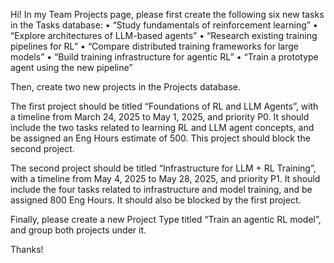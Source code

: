 Hi! In my Team Projects page, please first create the following six new tasks in the Tasks database:
	•	“Study fundamentals of reinforcement learning”
	•	“Explore architectures of LLM-based agents”
	•	“Research existing training pipelines for RL”
	•	“Compare distributed training frameworks for large models”
	•	“Build training infrastructure for agentic RL”
	•	“Train a prototype agent using the new pipeline”

Then, create two new projects in the Projects database.

The first project should be titled “Foundations of RL and LLM Agents”, with a timeline from March 24, 2025 to May 1, 2025, and priority P0. It should include the two tasks related to learning RL and LLM agent concepts, and be assigned an Eng Hours estimate of 500. This project should block the second project.

The second project should be titled “Infrastructure for LLM + RL Training”, with a timeline from May 4, 2025 to May 28, 2025, and priority P1. It should include the four tasks related to infrastructure and model training, and be assigned 800 Eng Hours. It should also be blocked by the first project.

Finally, please create a new Project Type titled “Train an agentic RL model”, and group both projects under it.

Thanks!